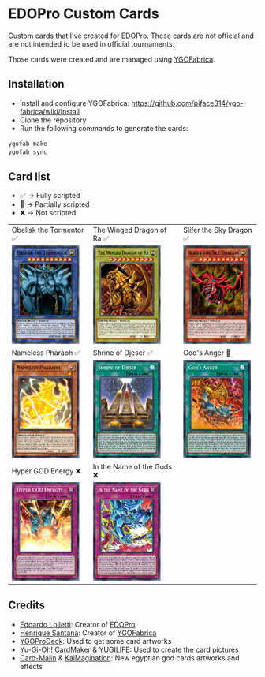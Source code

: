 # EDOPro Custom Cards

Custom cards that I've created for [EDOPro][edopro]. These cards are not official and are not intended to be used in official tournaments.

Those cards were created and are managed using [YGOFabrica][ygofabrica].

## Installation

* Install and configure YGOFabrica: https://github.com/piface314/ygo-fabrica/wiki/Install
* Clone the repository
* Run the following commands to generate the cards:

```sh
ygofab make
ygofab sync
```

## Card list

* :white_check_mark: -> Fully scripted
* :large_orange_diamond: -> Partially scripted
* :x: -> Not scripted

| | | |
|-----------------------|-------------------------|-----------------------|
| Obelisk the Tormentor :white_check_mark: | The Winged Dragon of Ra :white_check_mark: | Slifer the Sky Dragon :white_check_mark: |
| <img src="pics/regular/102345678.jpg" height="200" /> | <img src="pics/regular/102345680.jpg" height="200" /> | <img src="pics/regular/102345679.jpg" height="200" /> |
| Nameless Pharaoh :white_check_mark: | Shrine of Djeser :white_check_mark: | God's Anger :large_orange_diamond: |
| <img src="pics/regular/102345681.jpg" height="200" /> | <img src="pics/regular/102345682.jpg" height="200" /> | <img src="pics/regular/102345683.jpg" height="200" /> |
| Hyper GOD Energy :x: | In the Name of the Gods :x: | |
| <img src="pics/regular/102345684.jpg" height="200" /> | <img src="pics/regular/102345685.jpg" height="200" /> | |

## Credits

* [Edoardo Lolletti][edo9300]: Creator of [EDOPro][edopro]
* [Henrique Santana][piface314]: Creator of [YGOFabrica][ygofabrica]
* [YGOProDeck][ygoprodeck]: Used to get some card artworks
* [Yu-Gi-Oh! CardMaker][ygocardmaker] & [YUGILIFE][yugilife]: Used to create the card pictures
* [Card-Majin][cardmajin] & [KaiMagination][kaimagination]: New egyptian god cards artworks and effects

[edopro]: https://github.com/edo9300/edopro
[edo9300]: https://github.com/edo9300
[piface314]: https://github.com/piface314
[ygofabrica]: https://github.com/piface314/ygo-fabrica
[ygoprodeck]: https://ygoprodeck.com/
[ygocardmaker]: https://www.cardmaker.net/yugioh/
[yugilife]: https://alixsep.github.io/yugilife/#/build
[cardmajin]: https://www.reddit.com/user/Card-Maijn/
[kaimagination]: https://www.deviantart.com/kaimagination2500

